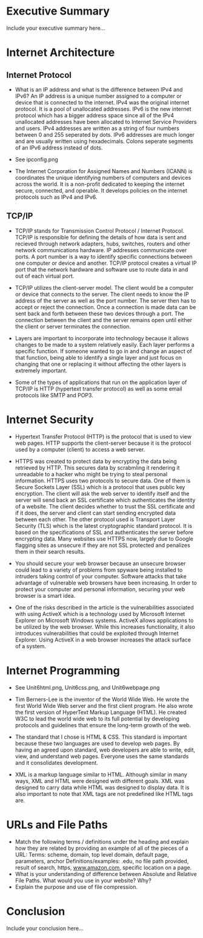 # Executive Summary
Include your executive summary here...

# Internet Architecture

## Internet Protocol
* What is an IP address and what is the difference between IPv4 and IPv6?
An IP address is a unique number assigned to a computer or device that is connected to the internet. IPv4 was the original internet protocol. It is a pool of unallocated addresses. IPv6 is the new internet protocol which has a bigger address space since all of the IPv4 unallocated addresses have been allocated to Internet Service Providers and users. IPv4 addresses are written as a string of four numbers between 0 and 255 seperated by dots. IPv6 addresses are much longer and are usually written using hexadecimals. Colons seperate segments of an IPv6 address instead of dots. 

* See ipconfig.png

* The Internet Corporation for Assigned Names and Numbers (ICANN) is coordinates the unique identifying numbers of computers and devices across the world. It is a non-profit dedicated to keeping the internet secure, connected, and operable. It develops policies on the internet protocols such as IPv4 and IPv6. 

## TCP/IP
* TCP/IP stands for Transmission Control Protocol / Internet Protocol. TCP/IP is responsible for defining the details of how data is sent and recieved through network adapters, hubs, switches, routers and other network communications hardware. IP addresses communicate over ports. A port number is a way to identify specific connections between one computer or device and another. TCP/IP protocol creates a virtual IP port that the network hardware and software use to route data in and out of each virtual port.

* TCP/IP utilizes the client-server model. The client would be a computer or device that connects to the server. The client needs to know the IP address of the server as well as the port number. The server then has to accept or reject the connection. Once a connection is made data can be sent back and forth between these two devices through a port. The connection between the client and the server remains open until either the client or server terminates the connection. 

* Layers are important to incorporate into technology because it allows changes to be made to a system relatively easily. Each layer performs a specific function. If someone wanted to go in and change an aspect of that function, being able to identify a single layer and just focus on changing that one or replacing it without affecting the other layers is extremely important.

* Some of the types of applications that run on the application layer of TCP/IP is HTTP (hypertext transfer protocol) as well as some email protocols like SMTP and POP3.

# Internet Security
* Hypertext Transfer Protocol (HTTP) is the protocol that is used to view web pages. HTTP supports the client-server because it is the protocol used by a computer (client) to access a web server. 

* HTTPS was created to protect data by encrypting the data being retrieved by HTTP. This secures data by scrabmling it rendering it unreadable to a hacker who might be trying to steal personal information. HTTPS uses two protocols to secure data. One of them is Secure Sockets Layer (SSL) which is a protocol that uses public key encryption. The client will ask the web server to identify itself and the server will send back an SSL certificate which authenticates the identity of a website. The client decides whether to trust the SSL certificate and if it does, the server and client can start sending encrypted data between each other. The other protocol used is Transport Layer Security (TLS) which is the latest cryptographic standard protocol. It is based on the specifications of SSL and authenticates the server before encrypting data. Many websites use HTTPS now, largely due to Google flagging sites as unsecure if they are not SSL protected and penalizes them in their search results.

* You should secure your web browser because an unsecure browser could lead to a variety of problems from spyware being installed to intruders taking control of your computer. Software attacks that take advantage of vulnerable web browsers have been increasing. In order to protect your computer and personal information, securing your web browser is a smart idea.

* One of the risks described in the article is the vulnerabilities associated with using ActiveX which is a technology used by Microsoft Internet Explorer on Microsoft Windows systems. ActiveX allows applications to be utilized by the web browser. While this increases functionality, it also introduces vulnerabilities that could be exploited through Internet Explorer. Using ActiveX in a web browser increases the attack surface of a system.

# Internet Programming
* See Unit6html.png, Unit6css.png, and Unit6webpage.png

* Tim Berners-Lee is the inventor of the World Wide Web. He wrote the first World Wide Web server and the first client program. He also wrote the first version of HyperText Markup Language (HTML). He created W3C to lead the world wide web to its full potential by developing protocols and guidelines that ensure the long-term growth of the web. 

* The standard that I chose is HTML & CSS. This standard is important because these two languages are used to develop web pages. By having an agreed upon standard, web developers are able to write, edit, view, and understand web pages. Everyone uses the same standards and it consolidates development.

* XML is a markup language similar to HTML. Although similar in many ways, XML and HTML were designed with different goals. XML was designed to carry data while HTML was designed to display data. It is also important to note that XML tags are not predefined like HTML tags are. 

# URLs and File Paths
* Match the following terms / definitions under the heading and explain how they are related by providing an example of all of the pieces of a URL: 
Terms: scheme, domain, top level domain, default page, parameters, anchor 
Definitions/examples: .edu, no file path provided, result of search, https, www.amazon.com, specific location on a page.
* What is your understanding of difference between Absolute and Relative File Paths. What would you use in your website? Why?
* Explain the purpose and use of file compression.

# Conclusion
Include your conclusion here...
